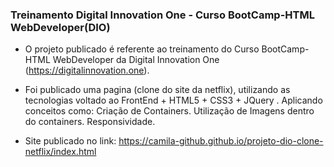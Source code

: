 ### Treinamento Digital Innovation One - Curso BootCamp-HTML WebDeveloper(DIO)

- O projeto publicado é referente ao treinamento do Curso BootCamp-HTML WebDeveloper da Digital Innovation One (https://digitalinnovation.one).

- Foi publicado uma pagina (clone do site da netflix), utilizando as tecnologias voltado ao FrontEnd + HTML5 + CSS3 + JQuery . Aplicando conceitos como: Criação de Containers.  Utilização de Imagens dentro do containers.  Responsividade.

- Site publicado no link: https://camila-github.github.io/projeto-dio-clone-netflix/index.html
 
